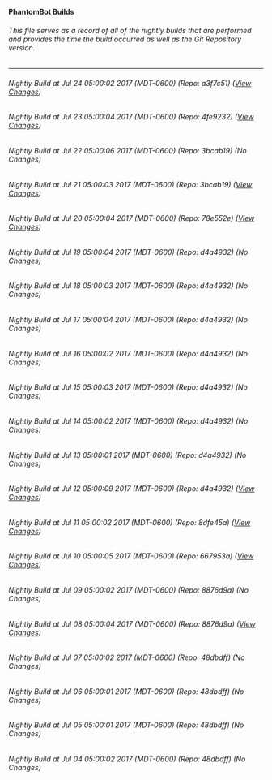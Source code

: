 **PhantomBot Builds**

###### This file serves as a record of all of the nightly builds that are performed and provides the time the build occurred as well as the Git Repository version.
-------------------------------------------------------------------------------------------------------------
###### Nightly Build at Jul 24 05:00:02 2017 (MDT-0600) (Repo: a3f7c51) ([View Changes](https://github.com/PhantomBot/PhantomBot/compare/4fe9232...a3f7c51))
###### Nightly Build at Jul 23 05:00:04 2017 (MDT-0600) (Repo: 4fe9232) ([View Changes](https://github.com/PhantomBot/PhantomBot/compare/3bcab19...4fe9232))
###### Nightly Build at Jul 22 05:00:06 2017 (MDT-0600) (Repo: 3bcab19) (No Changes)
###### Nightly Build at Jul 21 05:00:03 2017 (MDT-0600) (Repo: 3bcab19) ([View Changes](https://github.com/PhantomBot/PhantomBot/compare/78e552e...3bcab19))
###### Nightly Build at Jul 20 05:00:04 2017 (MDT-0600) (Repo: 78e552e) ([View Changes](https://github.com/PhantomBot/PhantomBot/compare/d4a4932...78e552e))
###### Nightly Build at Jul 19 05:00:04 2017 (MDT-0600) (Repo: d4a4932) (No Changes)
###### Nightly Build at Jul 18 05:00:03 2017 (MDT-0600) (Repo: d4a4932) (No Changes)
###### Nightly Build at Jul 17 05:00:04 2017 (MDT-0600) (Repo: d4a4932) (No Changes)
###### Nightly Build at Jul 16 05:00:02 2017 (MDT-0600) (Repo: d4a4932) (No Changes)
###### Nightly Build at Jul 15 05:00:03 2017 (MDT-0600) (Repo: d4a4932) (No Changes)
###### Nightly Build at Jul 14 05:00:02 2017 (MDT-0600) (Repo: d4a4932) (No Changes)
###### Nightly Build at Jul 13 05:00:01 2017 (MDT-0600) (Repo: d4a4932) (No Changes)
###### Nightly Build at Jul 12 05:00:09 2017 (MDT-0600) (Repo: d4a4932) ([View Changes](https://github.com/PhantomBot/PhantomBot/compare/8dfe45a...d4a4932))
###### Nightly Build at Jul 11 05:00:02 2017 (MDT-0600) (Repo: 8dfe45a) ([View Changes](https://github.com/PhantomBot/PhantomBot/compare/667953a...8dfe45a))
###### Nightly Build at Jul 10 05:00:05 2017 (MDT-0600) (Repo: 667953a) ([View Changes](https://github.com/PhantomBot/PhantomBot/compare/8876d9a...667953a))
###### Nightly Build at Jul 09 05:00:02 2017 (MDT-0600) (Repo: 8876d9a) (No Changes)
###### Nightly Build at Jul 08 05:00:04 2017 (MDT-0600) (Repo: 8876d9a) ([View Changes](https://github.com/PhantomBot/PhantomBot/compare/48dbdff...8876d9a))
###### Nightly Build at Jul 07 05:00:02 2017 (MDT-0600) (Repo: 48dbdff) (No Changes)
###### Nightly Build at Jul 06 05:00:01 2017 (MDT-0600) (Repo: 48dbdff) (No Changes)
###### Nightly Build at Jul 05 05:00:01 2017 (MDT-0600) (Repo: 48dbdff) (No Changes)
###### Nightly Build at Jul 04 05:00:02 2017 (MDT-0600) (Repo: 48dbdff) (No Changes)
